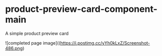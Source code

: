 # product-preview-card-component-main
A simple product preview card

![completed page image]((https://i.postimg.cc/yYh0kLxZ/Screenshot-486.png)
